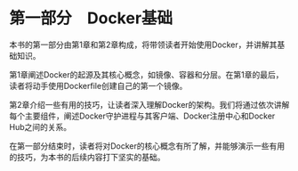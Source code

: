 # 第一部分　Docker基础

本书的第一部分由第1章和第2章构成，将带领读者开始使用Docker，并讲解其基础知识。

第1章阐述Docker的起源及其核心概念，如镜像、容器和分层。在第1章的最后，读者将动手使用Dockerfile创建自己的第一个镜像。

第2章介绍一些有用的技巧，让读者深入理解Docker的架构。我们将通过依次讲解每个主要组件，阐述Docker守护进程与其客户端、Docker注册中心和Docker Hub之间的关系。

在第一部分结束时，读者将对Docker的核心概念有所了解，并能够演示一些有用的技巧，为本书的后续内容打下坚实的基础。



